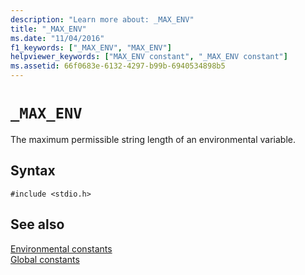 ```yaml
---
description: "Learn more about: _MAX_ENV"
title: "_MAX_ENV"
ms.date: "11/04/2016"
f1_keywords: ["_MAX_ENV", "MAX_ENV"]
helpviewer_keywords: ["MAX_ENV constant", "_MAX_ENV constant"]
ms.assetid: 66f0683e-6132-4297-b99b-6940534898b5
---
```

# `_MAX_ENV`

The maximum permissible string length of an environmental variable.

## Syntax

```
#include <stdio.h>
```

## See also

[Environmental constants](./environmental-constants.md)\
[Global constants](./global-constants.md)

